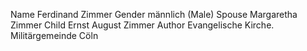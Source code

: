 Name 	Ferdinand Zimmer
Gender 	männlich (Male)
Spouse
Margaretha Zimmer
Child
Ernst August Zimmer
Author 	Evangelische Kirche. Militärgemeinde Cöln
